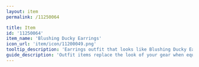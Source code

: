 ```yaml
---
layout: item
permalink: /11250064

title: Item
id: '11250064'
item_name: 'Blushing Ducky Earrings'
icon_url: 'item/icon/11200049.png'
tooltip_description: 'Earrings outfit that looks like Blushing Ducky Earrings.'
guide_description: 'Outfit items replace the look of your gear when equipped.'
---
```

